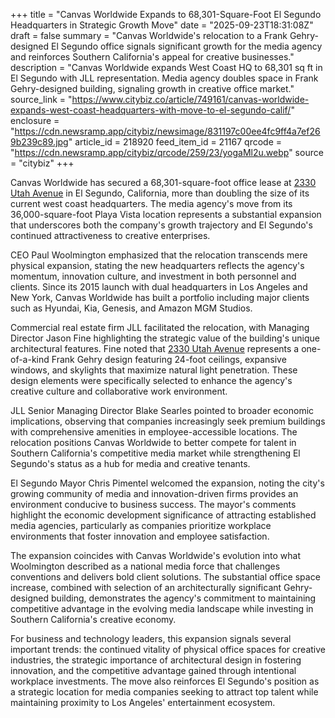 +++
title = "Canvas Worldwide Expands to 68,301-Square-Foot El Segundo Headquarters in Strategic Growth Move"
date = "2025-09-23T18:31:08Z"
draft = false
summary = "Canvas Worldwide's relocation to a Frank Gehry-designed El Segundo office signals significant growth for the media agency and reinforces Southern California's appeal for creative businesses."
description = "Canvas Worldwide expands West Coast HQ to 68,301 sq ft in El Segundo with JLL representation. Media agency doubles space in Frank Gehry-designed building, signaling growth in creative office market."
source_link = "https://www.citybiz.co/article/749161/canvas-worldwide-expands-west-coast-headquarters-with-move-to-el-segundo-calif/"
enclosure = "https://cdn.newsramp.app/citybiz/newsimage/831197c00ee4fc9ff4a7ef269b239c89.jpg"
article_id = 218920
feed_item_id = 21167
qrcode = "https://cdn.newsramp.app/citybiz/qrcode/259/23/yogaMl2u.webp"
source = "citybiz"
+++

<p>Canvas Worldwide has secured a 68,301-square-foot office lease at <a href="https://2330utahavenue.com" rel="nofollow" target="_blank">2330 Utah Avenue</a> in El Segundo, California, more than doubling the size of its current west coast headquarters. The media agency's move from its 36,000-square-foot Playa Vista location represents a substantial expansion that underscores both the company's growth trajectory and El Segundo's continued attractiveness to creative enterprises.</p><p>CEO Paul Woolmington emphasized that the relocation transcends mere physical expansion, stating the new headquarters reflects the agency's momentum, innovation culture, and investment in both personnel and clients. Since its 2015 launch with dual headquarters in Los Angeles and New York, Canvas Worldwide has built a portfolio including major clients such as Hyundai, Kia, Genesis, and Amazon MGM Studios.</p><p>Commercial real estate firm JLL facilitated the relocation, with Managing Director Jason Fine highlighting the strategic value of the building's unique architectural features. Fine noted that <a href="https://frankgehry.com" rel="nofollow" target="_blank">2330 Utah Avenue</a> represents a one-of-a-kind Frank Gehry design featuring 24-foot ceilings, expansive windows, and skylights that maximize natural light penetration. These design elements were specifically selected to enhance the agency's creative culture and collaborative work environment.</p><p>JLL Senior Managing Director Blake Searles pointed to broader economic implications, observing that companies increasingly seek premium buildings with comprehensive amenities in employee-accessible locations. The relocation positions Canvas Worldwide to better compete for talent in Southern California's competitive media market while strengthening El Segundo's status as a hub for media and creative tenants.</p><p>El Segundo Mayor Chris Pimentel welcomed the expansion, noting the city's growing community of media and innovation-driven firms provides an environment conducive to business success. The mayor's comments highlight the economic development significance of attracting established media agencies, particularly as companies prioritize workplace environments that foster innovation and employee satisfaction.</p><p>The expansion coincides with Canvas Worldwide's evolution into what Woolmington described as a national media force that challenges conventions and delivers bold client solutions. The substantial office space increase, combined with selection of an architecturally significant Gehry-designed building, demonstrates the agency's commitment to maintaining competitive advantage in the evolving media landscape while investing in Southern California's creative economy.</p><p>For business and technology leaders, this expansion signals several important trends: the continued vitality of physical office spaces for creative industries, the strategic importance of architectural design in fostering innovation, and the competitive advantage gained through intentional workplace investments. The move also reinforces El Segundo's position as a strategic location for media companies seeking to attract top talent while maintaining proximity to Los Angeles' entertainment ecosystem.</p>